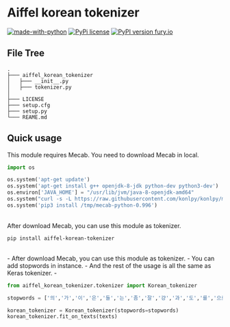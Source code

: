# Aiffel korean tokenizer

[![made-with-python](https://img.shields.io/badge/Made%20with-Python-1f425f.svg)](https://www.python.org/)
[![PyPi license](https://badgen.net/pypi/license/pip/)](https://pypi.org/project/aiffel-korean-tokenizer/)
[![PyPI version fury.io](https://badge.fury.io/py/ansicolortags.svg)](https://pypi.org/project/aiffel-korean-tokenizer/)
<br>

## File Tree

```
.
├─── aiffel_korean_tokenizer
│   ├─── __init__.py
│   ├─── tokenizer.py
│
├─── LICENSE
├─── setup.cfg
├─── setup.py
└─── REAME.md
```

## Quick usage

This module requires Mecab. You need to download Mecab in local.

```python 
import os

os.system('apt-get update')
os.system('apt-get install g++ openjdk-8-jdk python-dev python3-dev')
os.environ['JAVA_HOME'] = "/usr/lib/jvm/java-8-openjdk-amd64"
os.system("curl -s -L https://raw.githubusercontent.com/konlpy/konlpy/master/scripts/mecab.sh | bash")
os.system('pip3 install /tmp/mecab-python-0.996')
```

<br>
After download Mecab, you can use this module as tokenizer.


```console
pip install aiffel-korean-tokenizer
```

<br>
- After download Mecab, you can use this module as tokenizer.
- You can add stopwords in instance.
- And the rest of the usage is all the same as Keras tokenizer.
- 

```python 
from aiffel_korean_tokenizer.tokenizer import Korean_tokenizer

stopwords = ['의','가','이','은','들','는','좀','잘','걍','과','도','를','으로','자','에','와','한','하다']

korean_tokenizer = Korean_tokenizer(stopwords=stopwords)
korean_tokenizer.fit_on_texts(texts)
```
